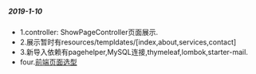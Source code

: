 ##### 2019-1-10
- 1.controller: ShowPageController页面展示.
- 2.展示暂时有resources/templdates/[index,about,services,contact]
- 3.新导入依赖有pagehelper,MySQL连接,thymeleaf,lombok,starter-mail.
- four.[前端页面选型](https://startbootstrap.com/template-overviews/modern-business/)